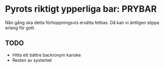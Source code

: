 # Pyrots riktigt ypperliga bar: PRYBAR 

Nån gång ska detta förhoppningsvis ersätta fetbas. Då kan vi äntligen slippa erlang för gott.

## TODO
* Hitta ett bättre backronym kanske
* Resten av systemet 